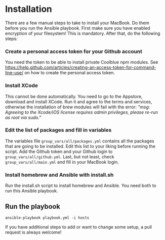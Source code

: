 # Installation
There are a few manual steps to take to install your MacBook. Do them before you run the Ansible playbook. First make sure you have enabled encryption of your filesystem! This is mandatory. After that, do the following steps:

### Create a personal access token for your Github account
You need the token to be able to install private Coolblue npm modules. See https://help.github.com/articles/creating-an-access-token-for-command-line-use/ on how to create the personal access token.

### Install XCode
This cannot be done automatically. You need to go to the Appstore, download and install XCode.
Run it and agree to the terms and services, otherwise the installation of brew modules will fail with the error:
*"msg: Agreeing to the Xcode/iOS license requires admin privileges, please re-run as root via sudo."*

### Edit the list of packages and fill in variables
The variables file ```group_vars/all/packages.yml``` contains all the packages that are going to be installed. Edit this list to your liking before running the script. Add the Github token and your Github login to ```group_vars/all/github.yml```. Last, but not least, check ```group_vars/all/main.yml``` and fill in your MacBook login.

### Install homebrew and Ansible with install.sh
Run the install.sh script to install homebrew and Ansible. You need both to run this Ansible playbook.

## Run the playbook
```
ansible-playbook playbook.yml -i hosts
```
If you have additional steps to add or want to change some setup, a pull request is always welcome!
